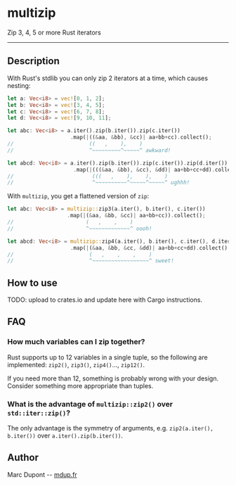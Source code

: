 # multizip
Zip 3, 4, 5 or more Rust iterators

----

## Description

With Rust's stdlib you can only zip 2 iterators at a time, which causes nesting:
```rust
let a: Vec<i8> = vec![0, 1, 2];
let b: Vec<i8> = vec![3, 4, 5];
let c: Vec<i8> = vec![6, 7, 8];
let d: Vec<i8> = vec![9, 10, 11];

let abc: Vec<i8> = a.iter().zip(b.iter()).zip(c.iter())
                    .map(|((&aa, &bb), &cc)| aa+bb+cc).collect();
//                        ((   ,    ),    )
//                        ^~~~~~~~~~^~~~~~^ awkward!

let abcd: Vec<i8> = a.iter().zip(b.iter()).zip(c.iter()).zip(d.iter())
                     .map(|(((&aa, &bb), &cc), &dd)| aa+bb+cc+dd).collect();
//                         (((   ,    ),    ),    )
//                         ^~~~~~~~~~~^~~~~~^~~~~~^ ughhh!
```

With `multizip`, you get a flattened version of `zip`:
```rust
let abc: Vec<i8> = multizip::zip3(a.iter(), b.iter(), c.iter())
                   .map(|(&aa, &bb, &cc)| aa+bb+cc)).collect();
//                       (   ,    ,    )
//                       ^~~~~~~~~~~~~~^ oooh!

let abcd: Vec<i8> = multizip::zip4(a.iter(), b.iter(), c.iter(), d.iter())
                    .map(|(&aa, &bb, &cc, &dd)| aa+bb+cc+dd).collect();
//                        (   ,    ,    ,    )
//                        ^~~~~~~~~~~~~~~~~~~^ sweet!
```

## How to use
TODO: upload to crates.io and update here with Cargo instructions.

## FAQ
### How much variables can I zip together?
Rust supports up to 12 variables in a single tuple, so the following are
implemented: `zip2()`, `zip3()`, `zip4()`..., `zip12()`.

If you need more than 12, something is probably wrong with your design. Consider
something more appropriate than tuples.

### What is the advantage of `multizip::zip2()` over `std::iter::zip()`?
The only advantage is the symmetry of arguments, e.g. `zip2(a.iter(),
b.iter())` over `a.iter().zip(b.iter())`.

## Author
Marc Dupont -- [mdup.fr](http://mdup.fr)
